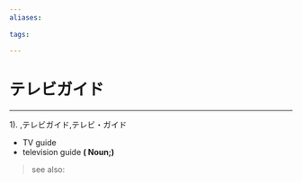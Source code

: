 ```yaml
---
aliases:
    
tags:
    
---
```


# テレビガイド
---
1).
,テレビガイド,テレビ・ガイド

- TV guide
- television guide
**( Noun;)**
> see also: 
            